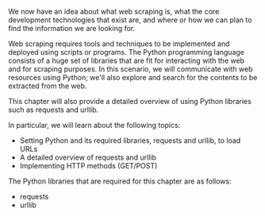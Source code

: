 We now have an idea about what web scraping is, what the core development technologies that exist are, and where or how we can plan to find the information we are looking for.

Web scraping requires tools and techniques to be implemented and deployed using scripts or programs. The Python programming language consists of a huge set of libraries that are fit for interacting with the web and for scraping purposes. In this scenario, we will communicate with web resources using Python; we'll also explore and search for the contents to be extracted from the web. 

This chapter will also provide a detailed overview of using Python libraries such as requests and urllib.

In particular, we will learn about the following topics:

- Setting Python and its required libraries, requests and urllib, to load URLs
- A detailed overview of requests and urllib
- Implementing HTTP methods (GET/POST)

The Python libraries that are required for this chapter are as follows:

- requests
- urllib